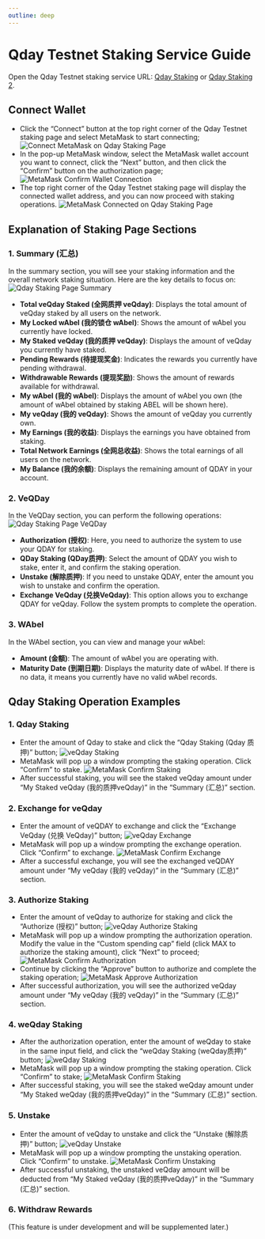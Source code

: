 ```yaml
---
outline: deep
---
```


# Qday Testnet Staking Service Guide

Open the Qday Testnet staking service URL: [Qday Staking](https://testnet-defi.qday.info/QdayStaking) or [Qday Staking 2](https://testnet-defi.abelqday.io/QdayStaking).

## Connect Wallet

- Click the “Connect” button at the top right corner of the Qday Testnet staking page and select MetaMask to start connecting;
  ![Connect MetaMask on Qday Staking Page](/qday-testnet/abel-faucet/connect-metamask-wallet1.png)<br>
- In the pop-up MetaMask window, select the MetaMask wallet account you want to connect, click the “Next” button, and then click the “Confirm” button on the authorization page;
  ![MetaMask Confirm Wallet Connection](/qday-testnet/abel-faucet/connect-metamask-wallet2.png)<br>
- The top right corner of the Qday Testnet staking page will display the connected wallet address, and you can now proceed with staking operations.
  ![MetaMask Connected on Qday Staking Page](/qday-testnet/abel-faucet/connect-metamask-wallet3.png)

## Explanation of Staking Page Sections

### 1. Summary (汇总)

In the summary section, you will see your staking information and the overall network staking situation. Here are the key details to focus on:
![Qday Staking Page Summary](/qday-testnet/dapp/qday-staking-summary.png)

- **Total veQday Staked (全网质押 veQday)**: Displays the total amount of veQday staked by all users on the network.
- **My Locked wAbel (我的锁仓 wAbel)**: Shows the amount of wAbel you currently have locked.
- **My Staked veQday (我的质押 veQday)**: Displays the amount of veQday you currently have staked.
- **Pending Rewards (待提现奖金)**: Indicates the rewards you currently have pending withdrawal.
- **Withdrawable Rewards (提现奖励)**: Shows the amount of rewards available for withdrawal.
- **My wAbel (我的 wAbel)**: Displays the amount of wAbel you own (the amount of wAbel obtained by staking ABEL will be shown here).
- **My veQday (我的 veQday)**: Shows the amount of veQday you currently own.
- **My Earnings (我的收益)**: Displays the earnings you have obtained from staking.
- **Total Network Earnings (全网总收益)**: Shows the total earnings of all users on the network.
- **My Balance (我的余额)**: Displays the remaining amount of QDAY in your account.

### 2. VeQDay

In the VeQDay section, you can perform the following operations:
![Qday Staking Page VeQDay](/qday-testnet/dapp/qday-staking-veqday.png)

- **Authorization (授权)**: Here, you need to authorize the system to use your QDAY for staking.
- **QDay Staking (QDay质押)**: Select the amount of QDAY you wish to stake, enter it, and confirm the staking operation.
- **Unstake (解除质押)**: If you need to unstake QDAY, enter the amount you wish to unstake and confirm the operation.
- **Exchange VeQday (兑换VeQday)**: This option allows you to exchange QDAY for veQday. Follow the system prompts to complete the operation.

### 3. WAbel

In the WAbel section, you can view and manage your wAbel:

- **Amount (金额)**: The amount of wAbel you are operating with.
- **Maturity Date (到期日期)**: Displays the maturity date of wAbel. If there is no data, it means you currently have no valid wAbel records.

## Qday Staking Operation Examples

### 1. Qday Staking

- Enter the amount of Qday to stake and click the “Qday Staking (Qday 质押)” button;
  ![veQday Staking](/qday-testnet/dapp/qday-staking-input-qday.png)<br>
- MetaMask will pop up a window prompting the staking operation. Click “Confirm” to stake.
  ![MetaMask Confirm Staking](/qday-testnet/dapp/metamask-confirm-qday-staking.png)<br>
- After successful staking, you will see the staked veQday amount under “My Staked veQday (我的质押veQday)” in the “Summary (汇总)” section.

### 2. Exchange for veQday

- Enter the amount of veQDAY to exchange and click the “Exchange VeQday (兑换 VeQday)” button;
  ![veQday Exchange](/qday-testnet/dapp/qday-staking-exchange-veqday.png)<br>
- MetaMask will pop up a window prompting the exchange operation. Click “Confirm” to exchange.
  ![MetaMask Confirm Exchange](/qday-testnet/dapp/metamask-confirm-veqday-exchange.png)<br>
- After a successful exchange, you will see the exchanged veQDAY amount under “My veQday (我的 veQday)” in the “Summary (汇总)” section.

### 3. Authorize Staking

- Enter the amount of veQday to authorize for staking and click the “Authorize (授权)” button;
  ![veQday Authorize Staking](/qday-testnet/dapp/qday-staking-input-authorized-veqday.png)<br>
- MetaMask will pop up a window prompting the authorization operation. Modify the value in the “Custom spending cap” field (click MAX to authorize the staking amount), click “Next” to proceed;
  ![MetaMask Confirm Authorization](/qday-testnet/dapp/metamask-confirm-authorized-veqday1.png)<br>
- Continue by clicking the “Approve” button to authorize and complete the staking operation;
  ![MetaMask Approve Authorization](/qday-testnet/dapp/metamask-confirm-authorized-veqday2.png)<br>
- After successful authorization, you will see the authorized veQday amount under “My veQday (我的 veQday)” in the “Summary (汇总)” section.

### 4. weQday Staking

- After the authorization operation, enter the amount of weQday to stake in the same input field, and click the “weQday Staking (weQday质押)” button;
  ![weQday Staking](/qday-testnet/dapp/qday-staking-input-weqday.png)<br>
- MetaMask will pop up a window prompting the staking operation. Click “Confirm” to stake;
  ![MetaMask Confirm Staking](/qday-testnet/dapp/metamask-confirm-weqday-staking.png)<br>
- After successful staking, you will see the staked weQday amount under “My Staked weQday (我的质押veQday)” in the “Summary (汇总)” section.

### 5. Unstake

- Enter the amount of veQday to unstake and click the “Unstake (解除质押)” button;
  ![veQday Unstake](/qday-testnet/dapp/qday-staking-input-unStaking.png)<br>
- MetaMask will pop up a window prompting the unstaking operation. Click “Confirm” to unstake.
  ![MetaMask Confirm Unstaking](/qday-testnet/dapp/metamask-confirm-unStaking.png)<br>
- After successful unstaking, the unstaked veQday amount will be deducted from “My Staked veQday (我的质押veQday)” in the “Summary (汇总)” section.

### 6. Withdraw Rewards

(This feature is under development and will be supplemented later.)
